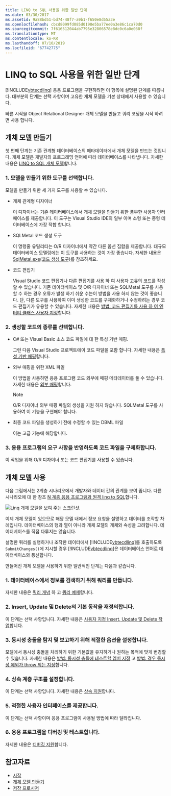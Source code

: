 ```yaml
---
title: LINQ to SQL 사용을 위한 일반 단계
ms.date: 03/30/2017
ms.assetid: 9a88bd51-bd74-48f7-a9b1-f650e8d55a3e
ms.openlocfilehash: cbcd8099fd085d0198e5ba77ee0a3e86c1ca70d0
ms.sourcegitcommit: 7f616512044ab7795e32806578e8dc0c6a0e038f
ms.translationtype: MT
ms.contentlocale: ko-KR
ms.lasthandoff: 07/10/2019
ms.locfileid: "67742775"
---
```

# <a name="typical-steps-for-using-linq-to-sql"></a>LINQ to SQL 사용을 위한 일반 단계
[!INCLUDE[vbtecdlinq](../../../../../../includes/vbtecdlinq-md.md)] 응용 프로그램을 구현하려면 이 항목에 설명된 단계를 따릅니다. 대부분의 단계는 선택 사항이며 고유한 개체 모델을 기본 상태에서 사용할 수 있습니다.  
  
 빠른 시작을 Object Relational Designer 개체 모델을 만들고 쿼리 코딩을 시작 하려면 사용 합니다.  
  
## <a name="creating-the-object-model"></a>개체 모델 만들기  
 첫 번째 단계는 기존 관계형 데이터베이스의 메타데이터에서 개체 모델을 만드는 것입니다. 개체 모델은 개발자의 프로그래밍 언어에 따라 데이터베이스를 나타냅니다. 자세한 내용은 [LINQ to SQL 개체 모델](../../../../../../docs/framework/data/adonet/sql/linq/the-linq-to-sql-object-model.md)합니다.  
  
### <a name="1-select-a-tool-to-create-the-model"></a>1. 모델을 만들기 위한 도구를 선택합니다.  
 모델을 만들기 위한 세 가지 도구를 사용할 수 있습니다.  
  
- 개체 관계형 디자이너  
  
     이 디자이너는 기존 데이터베이스에서 개체 모델을 만들기 위한 풍부한 사용자 인터페이스를 제공합니다. 이 도구는 Visual Studio IDE의 일부 이며 소형 또는 중형 데이터베이스에 가장 적합 합니다.  
  
- SQLMetal 코드 생성 도구  
  
     이 명령줄 유틸리티는 O/R 디자이너에서 약간 다른 옵션 집합을 제공합니다. 대규모 데이터베이스 모델링에는 이 도구를 사용하는 것이 가장 좋습니다. 자세한 내용은 [SqlMetal.exe(코드 생성 도구)](../../../../../../docs/framework/tools/sqlmetal-exe-code-generation-tool.md)를 참조하세요.  
  
- 코드 편집기  
  
     Visual Studio 코드 편집기나 다른 편집기를 사용 하 여 사용자 고유의 코드를 작성할 수 있습니다. 기존 데이터베이스 및 O/R 디자이너 또는 SQLMetal 도구를 사용할 수 하는 경우 오류가 발생 하기 쉬운 수는이 방법을 사용 하지 않는 것이 좋습니다. 단, 다른 도구를 사용하여 이미 생성한 코드를 구체화하거나 수정하려는 경우 코드 편집기가 유용할 수 있습니다. 자세한 내용은 [방법: 코드 편집기를 사용 하 여 엔터티 클래스 사용자 지정](../../../../../../docs/framework/data/adonet/sql/linq/how-to-customize-entity-classes-by-using-the-code-editor.md)합니다.  
  
### <a name="2-select-the-kind-of-code-you-want-to-generate"></a>2. 생성할 코드의 종류를 선택합니다.  
  
- C# 또는 Visual Basic 소스 코드 파일에 대 한 특성 기반 매핑.  
  
     그런 다음 Visual Studio 프로젝트에이 코드 파일을 포함 합니다. 자세한 내용은 [특성 기반 매핑](../../../../../../docs/framework/data/adonet/sql/linq/attribute-based-mapping.md)합니다.  
  
- 외부 매핑을 위한 XML 파일  
  
     이 방법을 사용하면 응용 프로그램 코드 외부에 매핑 메타데이터를 둘 수 있습니다. 자세한 내용은 [외부 매핑](../../../../../../docs/framework/data/adonet/sql/linq/external-mapping.md)합니다.  
  
    > [!NOTE]
    >  O/R 디자이너 외부 매핑 파일의 생성을 지원 하지 않습니다. SQLMetal 도구를 사용하여 이 기능을 구현해야 합니다.  
  
- 최종 코드 파일을 생성하기 전에 수정할 수 있는 DBML 파일  
  
     이는 고급 기능에 해당합니다.  
  
### <a name="3-refine-the-code-file-to-reflect-the-needs-of-your-application"></a>3. 응용 프로그램의 요구 사항을 반영하도록 코드 파일을 구체화합니다.  
 이 작업을 위해 O/R 디자이너 또는 코드 편집기를 사용할 수 있습니다.  
  
## <a name="using-the-object-model"></a>개체 모델 사용  
 다음 그림에서는 2계층 시나리오에서 개발자와 데이터 간의 관계를 보여 줍니다. 다른 시나리오에 대 한 참조 [N 계층 응용 프로그램과 원격 linq to SQL](../../../../../../docs/framework/data/adonet/sql/linq/n-tier-and-remote-applications-with-linq-to-sql.md)합니다.  
  
 ![Linq 개체 모델을 보여 주는 스크린샷.](./media/the-linq-to-sql-object-model/linq-object-model-two-tier.png)  
  
 이제 개체 모델이 있으므로 해당 모델 내에서 정보 요청을 설명하고 데이터를 조작할 차례입니다. 데이터베이스의 행과 열이 아니라 개체 모델의 개체와 속성을 고려합니다. 데이터베이스를 직접 다루지는 않습니다.  
  
 설명한 쿼리를 실행하거나 조작한 데이터에서 [!INCLUDE[vbtecdlinq](../../../../../../includes/vbtecdlinq-md.md)]를 호출하도록 `SubmitChanges()`에 지시할 경우 [!INCLUDE[vbtecdlinq](../../../../../../includes/vbtecdlinq-md.md)]은 데이터베이스 언어로 데이터베이스와 통신합니다.  
  
 만들어진 개체 모델을 사용하기 위한 일반적인 단계는 다음과 같습니다.  
  
### <a name="1-create-queries-to-retrieve-information-from-the-database"></a>1. 데이터베이스에서 정보를 검색하기 위해 쿼리를 만듭니다.  
 자세한 내용은 [쿼리 개념](../../../../../../docs/framework/data/adonet/sql/linq/query-concepts.md) 하 고 [쿼리 예제](../../../../../../docs/framework/data/adonet/sql/linq/query-examples.md)합니다.  
  
### <a name="2-override-default-behaviors-for-insert-update-and-delete"></a>2. Insert, Update 및 Delete의 기본 동작을 재정의합니다.  
 이 단계는 선택 사항입니다. 자세한 내용은 [사용자 지정 Insert, Update 및 Delete 작업](../../../../../../docs/framework/data/adonet/sql/linq/customizing-insert-update-and-delete-operations.md)합니다.  
  
### <a name="3-set-appropriate-options-to-detect-and-report-concurrency-conflicts"></a>3. 동시성 충돌을 탐지 및 보고하기 위해 적절한 옵션을 설정합니다.  
 모델에서 동시성 충돌을 처리하기 위한 기본값을 유지하거나 원하는 목적에 맞게 변경할 수 있습니다. 자세한 내용은 [방법: 동시성 충돌에 테스트할 멤버 지정](../../../../../../docs/framework/data/adonet/sql/linq/how-to-specify-which-members-are-tested-for-concurrency-conflicts.md) 고 [방법: 경우 동시성 예외가 throw 되는 지정](../../../../../../docs/framework/data/adonet/sql/linq/how-to-specify-when-concurrency-exceptions-are-thrown.md)합니다.  
  
### <a name="4-establish-an-inheritance-hierarchy"></a>4. 상속 계층 구조를 설정합니다.  
 이 단계는 선택 사항입니다. 자세한 내용은 [상속 지원](../../../../../../docs/framework/data/adonet/sql/linq/inheritance-support.md)합니다.  
  
### <a name="5-provide-an-appropriate-user-interface"></a>5. 적절한 사용자 인터페이스를 제공합니다.  
 이 단계는 선택 사항이며 응용 프로그램이 사용될 방법에 따라 달라집니다.  
  
### <a name="6-debug-and-test-your-application"></a>6. 응용 프로그램을 디버깅 및 테스트합니다.  
 자세한 내용은 [디버깅 지원](../../../../../../docs/framework/data/adonet/sql/linq/debugging-support.md)합니다.  
  
## <a name="see-also"></a>참고자료

- [시작](../../../../../../docs/framework/data/adonet/sql/linq/getting-started.md)
- [개체 모델 만들기](../../../../../../docs/framework/data/adonet/sql/linq/creating-the-object-model.md)
- [저장 프로시저](../../../../../../docs/framework/data/adonet/sql/linq/stored-procedures.md)
